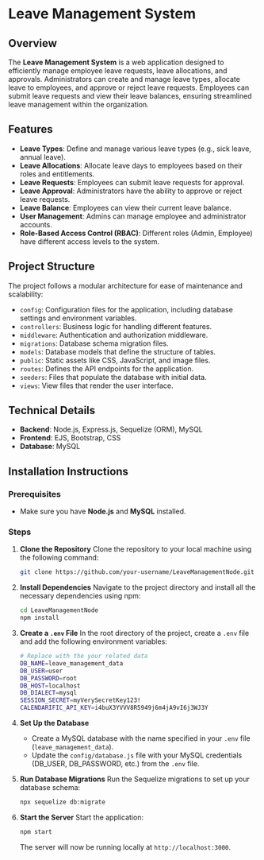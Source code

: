 # Leave Management System

## Overview

The **Leave Management System** is a web application designed to efficiently manage employee leave requests, leave allocations, and approvals. Administrators can create and manage leave types, allocate leave to employees, and approve or reject leave requests. Employees can submit leave requests and view their leave balances, ensuring streamlined leave management within the organization.

## Features

- **Leave Types**: Define and manage various leave types (e.g., sick leave, annual leave).
- **Leave Allocations**: Allocate leave days to employees based on their roles and entitlements.
- **Leave Requests**: Employees can submit leave requests for approval.
- **Leave Approval**: Administrators have the ability to approve or reject leave requests.
- **Leave Balance**: Employees can view their current leave balance.
- **User Management**: Admins can manage employee and administrator accounts.
- **Role-Based Access Control (RBAC)**: Different roles (Admin, Employee) have different access levels to the system.

## Project Structure

The project follows a modular architecture for ease of maintenance and scalability:

- `config`: Configuration files for the application, including database settings and environment variables.
- `controllers`: Business logic for handling different features.
- `middleware`: Authentication and authorization middleware.
- `migrations`: Database schema migration files.
- `models`: Database models that define the structure of tables.
- `public`: Static assets like CSS, JavaScript, and image files.
- `routes`: Defines the API endpoints for the application.
- `seeders`: Files that populate the database with initial data.
- `views`: View files that render the user interface.

## Technical Details

- **Backend**: Node.js, Express.js, Sequelize (ORM), MySQL
- **Frontend**: EJS, Bootstrap, CSS
- **Database**: MySQL

## Installation Instructions

### Prerequisites
- Make sure you have **Node.js** and **MySQL** installed.

### Steps

1. **Clone the Repository**
   Clone the repository to your local machine using the following command:
   ```bash
   git clone https://github.com/your-username/LeaveManagementNode.git
   ```

2. **Install Dependencies**
   Navigate to the project directory and install all the necessary dependencies using npm:
   ```bash
   cd LeaveManagementNode
   npm install
   ```

3. **Create a `.env` File**
   In the root directory of the project, create a `.env` file and add the following environment variables:
   ```bash
   # Replace with the your related data
   DB_NAME=leave_management_data
   DB_USER=user
   DB_PASSWORD=root      
   DB_HOST=localhost
   DB_DIALECT=mysql
   SESSION_SECRET=myVerySecretKey123!
   CALENDARIFIC_API_KEY=i4buX3YVVV8R5949j6m4jA9vI6j3WJ3Y
   ```

4. **Set Up the Database**
   - Create a MySQL database with the name specified in your `.env` file (`leave_management_data`).
   - Update the `config/database.js` file with your MySQL credentials (DB_USER, DB_PASSWORD, etc.) from the `.env` file.

5. **Run Database Migrations**
   Run the Sequelize migrations to set up your database schema:
   ```bash
   npx sequelize db:migrate
   ```

6. **Start the Server**
   Start the application:
   ```bash
   npm start
   ```
   The server will now be running locally at `http://localhost:3000`.
